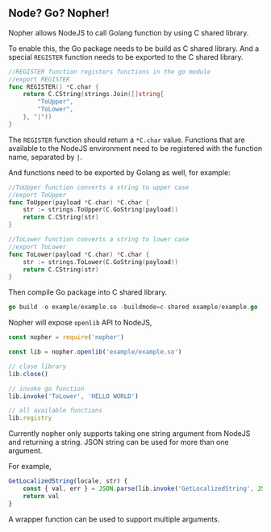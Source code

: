 Node? Go? Nopher!
---

Nopher allows NodeJS to call Golang function by using C shared library.

To enable this, the Go package needs to be build as C shared library. And a special `REGISTER` function needs to be exported to the C shared library.

```Go
//REGISTER function registers functions in the go module
//export REGISTER
func REGISTER() *C.char {
	return C.CString(strings.Join([]string{
		"ToUpper",
		"ToLower",
	}, "|"))
}
```

The `REGISTER` function should return a `*C.char` value. Functions that are available to the NodeJS environment need to be registered with the function name, separated by `|`.

And functions need to be exported by Golang as well, for example:

```Go
//ToUpper function converts a string to upper case
//export ToUpper
func ToUpper(payload *C.char) *C.char {
	str := strings.ToUpper(C.GoString(payload))
	return C.CString(str)
}

//ToLower function converts a string to lower case
//export ToLower
func ToLower(payload *C.char) *C.char {
	str := strings.ToLower(C.GoString(payload))
	return C.CString(str)
}
```

Then compile Go package into C shared library.

```Go
go build -o example/example.so -buildmode=c-shared example/example.go
```

Nopher will expose `openlib` API to NodeJS,

```JavaScript
const nopher = require('nopher')

const lib = nopher.openlib('example/example.so')

// close library
lib.close()

// invoke go function
lib.invoke('ToLower', 'HELLO WORLD')

// all available functions
lib.registry
```

Currently nopher only supports taking one string argument from NodeJS and returning a string. JSON string can be used for more than one argument.

For example,

```JavaScript
GetLocalizedString(locale, str) {
	const { val, err } = JSON.parse(lib.invoke('GetLocalizedString', JSON.stringify({ locale, str })))
	return val
}
```

A wrapper function can be used to support multiple arguments.

